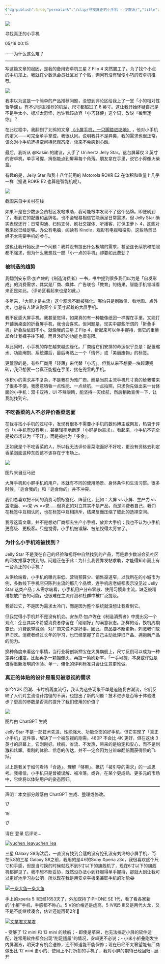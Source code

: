 ```yaml
---
{"dg-publish":true,"permalink":"/clip/寻找真正的小手机 - 少数派/","title":"寻找真正的小手机 - 少数派","created":"2025-05-29T13:05:57.257+08:00"}
---
```


![](https://cdnfile.sspai.com/2025/05/19/a34e86fe5f51bbc5bde02ec36f064f09.jpeg?imageMogr2/auto-orient/thumbnail/!1420x708r/gravity/center/crop/1420x708/ignore-error/1)

寻找真正的小手机

05/19 00:15

——为什么这么难？

---

写这篇文章的起因，是我的备用安卓机三星 Z Flip 4 突然罢工了。为了找个小点的手机顶上，我就在少数派会员社区发了个贴，询问有没有轻便小巧的安卓机推荐。

![](https://cdnfile.sspai.com/2025/05/18/6408cf99de84452595ee1e171e160373.png?imageView2/2/w/1120/q/90/interlace/1/ignore-error/1)

我本以为这是一个简单的产品推荐问题，没想到评论区给我上了一堂「小的相对性哲学课」。有不少网友推荐的机型，尺寸都超过了 6 英寸。这让我开始怀疑自己是不是手太小、标准太奇怪，也许我该放弃「小巧轻便」这个词，改说「微型迷你」？

在此过程中，我翻到了北鸮的文章 [《小屏手机，一只脚踏进坟地》](https://sspai.com/prime/story/small-phones-the-demise-of) ，他对小手机的定义——可完全单手掌控，我很认同。说明我并不是异类，我的需求也很正常。该文对小手机选择空间持悲观态度，读来不免感到心酸。

最后，我听从 @Kasiin 的建议，入手了 Unihertz Jelly Star。这台屏幕仅 3 英寸的安卓机，单手可握，拇指能点到屏幕每个角落。朋友拿在手里，说它小得像火柴盒。

有趣的是，Jelly Star 和我十八年前用的 Motorola ROKR E2 在体积和重量上几乎一样（据说 ROKR E2 也算是智能机呢）。

![](https://cdnfile.sspai.com/2025/05/18/131c2e40c355e3002fcdd876d330de4d.png?imageView2/2/w/1120/q/90/interlace/1/ignore-error/1)

截图来自中关村在线

如果不是在少数派会员社区发帖求助，我可能根本发现不了这个品牌。即便刷到了，看到它的配置和品牌名，也不会轻易相信它能满足日常需求。但 Jelly Star 确实表现还行：日常沟通、扫码支付、刷社交媒体、听播客、打保卫萝卜 4，这些对我来说已经足够。办公有电脑，阅读有 Kindle，观影有电视和投影，这些场景已经不太需要手机的参与。

这也让我开始反思一个问题：我并没有提出什么极端的需求，甚至连长续航和拍照都不强求，但为什么我想找一部「小一点的手机」却要如此费劲？

### 被制造的趋势

我翻到安东尼·加卢佐的《制造消费者》一书，书中提到很多我们以为是「自发形成」的消费需求，其实是厂商、媒体、广告联合「教育」的结果。智能手机领域看来正是如此。（评论区看起来也是如此。）

多年来，「大屏才是主流」这个观念不断被强化。哪怕只是刷微信、看地图、点外卖，也总有人建议你买个 6 英寸起跳的大屏手机。

我不反感大屏手机。我甚至觉得，如果真的有一种能像纸团一样握在手里，又能打开铺满桌面的折叠屏手机，我也会喜欢。但问题是，现实中那些所谓的「折叠手机」折叠后依旧不小。就像我的三星 Z Flip 4，折起来可以单手握持，但它的重量却会让我裤子往下掉，而且外屏的功能也很有限。

与此同时，小手机的存在越来越边缘化。厂商给它们安排的命运似乎总是：配置缩水、功能阉割、系统滞后，最后再贴上一个「情怀」或「美丽废物」的标签。

更荒谬的是，有些厂商用「轻薄」来代替「小巧」。但我从来不想要一块超薄瓷砖，我只想要一台真正能握在手里、揣在兜里的手机。

体积小的需求并不复杂，不是我在为难厂商，而是当前主流手机尺寸真的给我带来了很多不便。我愿意牺牲一点性能、一点续航、一点拍照，只求你先做出来一台体面的小手机：双卡双待，UI 不辣眼睛，能坚持一天续航，然后稍微宣传一下，让我能找到它。

### 不吃香菜的人不必评价香菜泡面

在我寻找小手机的过程中，发现有很多不需要小手机的数码博主或网友，热衷于评价「小手机有没有用」，甚至轻率地断定「小屏是伪需求」。看起来，小手机不完全是被市场认为「不好」，而是被批为「多余」。

正如我是个不吃香菜的人，所以我无法评价香菜泡面好不好吃，更没有资格去判定香菜泡面这种东西该不该存在于市场上。

![](https://cdnfile.sspai.com/2025/05/19/article/be0be6ebe4cb422744890ef17e80ce43.jpeg?imageView2/2/w/1120/q/90/interlace/1/ignore-error/1)

图片来自亚马逊

大屏手机和小屏手机的用户，本就有不同的使用场景、身体条件和生活习惯。很多时候，「适合我的」和「适合你的」并不冲突。

我们总喜欢把不同的消费习惯标签化、阵营化，比如：大屏 vs 小屏、生产力 vs 盖泡面、××党 vs ××党……但真正的对立其实不是产品，而是消费者自己。我们在标签中互相认同，也在标签中互相排斥，结果反而压缩了彼此的选择空间。

我写这篇文章，并不是想劝厂商都去生产小手机，放弃大手机；我也不认为小手机更高级、更极客。只是觉得，小手机被误解、被忽视得太厉害了。

### 为什么小手机难被找到？

Jelly Star 不是我在自己的经验和视野中自然找到的产品，而是靠少数派会员社区的网友推荐才找到的。问题正在于此：为什么我要靠发帖求助，才能得知市面上有一台真正的小手机？

从供给端看，小手机的曝光率低、营销预算少、销售渠道窄，以我所在的小城市为例，多数线下手机店只陈列主流的那几个品牌，连手机店老板都表示没见过 Jelly Star 这类产品；从需求端看，小手机用户分布零散、使用习惯非主流，缺乏被精准投放广告的可能，也很难在主流评测和社群中被广泛提及。

我错过它，不是因为需求太冷门，而是因为整个系统就没想让我看到它。

但我觉得小手机并不是没有机会。安东尼·加卢佐在《制造消费者》中提出另一个观点：企业其实不希望消费者停留在「刚刚好」的满意状态。那样的话，换机周期变长、消费欲望减弱，对厂商来说不是好事。因此，商品要不断更新，刺激我们放弃旧欢。消费者经过长年的学习，也已经掌握了自己主动批评旧产品、拥抱新产品的能力。

换种角度来看这个事情，当行业将创新押宝在大屏旗舰上，尺寸反倒可以成为一种差异化维度。比起再多一颗摄像头、再提一帧刷新率，「一手可握」本身或许就是值得重新发明的体验。单一、僵化的评判标准只会让生意更难做。

### 真正的体贴的设计是看见被忽视的需求

如今Y2K 回潮、卡片机再度流行，我认为这些现象不单是追随复古潮流，它们反映了人们对主流设计路径的不满，也提出了新的问题：技术进步是否等于体验进步？更高的参数是否真的提升了我们使用的价值？

![](https://cdnfile.sspai.com/2025/05/18/9d0873061451f4f9ed595c813afef832.jpeg?imageView2/2/w/1120/q/90/interlace/1/ignore-error/1)

图片由 ChatGPT 生成

Jelly Star 不是一部技术先进、性能强大、功能全面的好手机。但它实现了「真正小手机」这件事，解决了一个被忽视的刚需。480P 不会比 4K 更好，但在这块 3 英寸的屏幕上，它刚刚好。续航、省流、不发热，带来的是稳定和安心，而不是刺激和炫耀。看剧的体验、信息的传达，并不一定会因为分辨率翻倍而获得质的飞跃。

以上是我关于如何看待「合适」、理解「够用」、抵抗「被引导的需求」的一点思考。我相信，小手机只是曾被误解、被冷落。或许，在某个更成熟、更多元的市场中，它终将以体贴用户的姿态回归。

---

声明：本文部分段落由 ChatGPT 生成、整理或修改。

17

15

17

请在 登录 后评论...

[![yuchen_lea](https://cdnfile.sspai.com/2024/03/13/0583d25ff1626d18310d736d8b8d86e0.png?imageMogr2/auto-orient/thumbnail/!80x80r/gravity/center/crop/80x80/ignore-error/1)](https://sspai.com/u/7l39irxs/updates)[yuchen\_lea](https://sspai.com/u/7l39irxs/updates)

三星 Galaxy S8淘汰后，一直没有找到合适的没有挖孔没有刘海的小屏手机，而在5.8的三星 Galaxy S8之前，我用的是4.6的Sony Xperia z3c，我很喜欢这个尺寸和手感，但是当时换的时候就找不到5寸以下的旗舰机了，现在6寸以下的旗舰机都鲜见了。我不想不断妥协，既然没办法小到舒服得单手握持，那就大到让我可以更好地学习办公吧，所以现在我是用安卓平板来兼职手机的功能😂

[![一条大鱼](https://cdnfile.sspai.com/2024/07/24/da7bf708a9a733aa73d466f548560f3e.JPG?imageMogr2/auto-orient/thumbnail/!80x80r/gravity/center/crop/80x80/ignore-error/1)](https://sspai.com/u/33opb17y/updates)[一条大鱼](https://sspai.com/u/33opb17y/updates)

手上的xperia 5 II已经1653天了，外加双持了IPHONE SE 1代，看了看各家新的“小屏”手机，手感都不称心。5 V的价格还是虚高，5 IV和5 III又是两代火龙，又不是不能继续凑合，估计还能再苟2年🤣

[![文某君](https://cdnfile.sspai.com/2024/08/11/d4de835aaf8fa07f1ecd51bc6ac79b27.jpg?imageMogr2/auto-orient/thumbnail/!80x80r/gravity/center/crop/80x80/ignore-error/1)](https://sspai.com/u/szex4zp2/updates)[文某君](https://sspai.com/u/szex4zp2/updates)

\- 受够了 12 mini 和 13 mini 的续航；- 即使是苹果，也无法搞定小屏的软件适配，连常用软件都会出现“削足适履”的情况，安卓更不必说；- 小米小折叠刚发生内屏漏液，明天才有机会送修，还不知道能不能保修；现在已经不太奢望能有厂商做出比 12 mini 更小的、使用上不打折扣的手机了，我对小屏的期待已经回归...展开